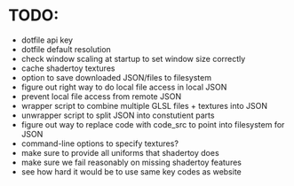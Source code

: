 # TODO:

  - dotfile api key
  - dotfile default resolution
  - check window scaling at startup to set window size correctly
  - cache shadertoy textures
  - option to save downloaded JSON/files to filesystem
  - figure out right way to do local file access in local JSON
  - prevent local file access from remote JSON
  - wrapper script to combine multiple GLSL files + textures into JSON
  - unwrapper script to split JSON into constutient parts
  - figure out way to replace code with code_src to point into filesystem for JSON
  - command-line options to specify textures?
  - make sure to provide all uniforms that shadertoy does
  - make sure we fail reasonably on missing shadertoy features
  - see how hard it would be to use same key codes as website

